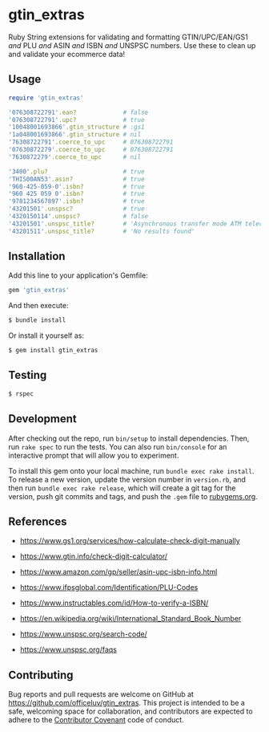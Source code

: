 # gtin_extras
Ruby String extensions for validating and formatting GTIN/UPC/EAN/GS1 _and_ PLU _and_ ASIN _and_ ISBN _and_ UNSPSC numbers. Use these to clean up and validate your ecommerce data!

## Usage

```ruby
require 'gtin_extras'

'076308722791'.ean?             # false
'076308722791'.upc?             # true
'10048001693866'.gtin_structure # :gs1
'1a048001693866'.gtin_structure # nil
'76308722791'.coerce_to_upc     # 076308722791
'07630872279'.coerce_to_upc     # 076308722791
'7630872279'.coerce_to_upc      # nil

'3400'.plu?                     # true
'THIS00AN53'.asin?              # true
'960-425-059-0'.isbn?           # true
'960 425 059 0'.isbn?           # true
'9781234567897'.isbn?           # true
'43201501'.unspsc?              # true
'4320150114'.unspsc?            # false
'43201501'.unspsc_title?        # 'Asynchronous transfer mode ATM telecommunications interface cards'
'43201511'.unspsc_title?        # 'No results found'


```

## Installation

Add this line to your application's Gemfile:

```ruby
gem 'gtin_extras'
```

And then execute:

```sh
$ bundle install
```

Or install it yourself as:

```sh
$ gem install gtin_extras
```

## Testing

```sh
$ rspec
```

## Development

After checking out the repo, run `bin/setup` to install dependencies. Then, run `rake spec` to run the tests. You can also run `bin/console` for an interactive prompt that will allow you to experiment.

To install this gem onto your local machine, run `bundle exec rake install`. To release a new version, update the version number in `version.rb`, and then run `bundle exec rake release`, which will create a git tag for the version, push git commits and tags, and push the `.gem` file to [rubygems.org](https://rubygems.org).

## References

- https://www.gs1.org/services/how-calculate-check-digit-manually
- https://www.gtin.info/check-digit-calculator/
- https://www.amazon.com/gp/seller/asin-upc-isbn-info.html
- https://www.ifpsglobal.com/Identification/PLU-Codes
- https://www.instructables.com/id/How-to-verify-a-ISBN/
- https://en.wikipedia.org/wiki/International_Standard_Book_Number
- https://www.unspsc.org/search-code/

- https://www.unspsc.org/faqs

## Contributing

Bug reports and pull requests are welcome on GitHub at https://github.com/officeluv/gtin_extras. This project is intended to be a safe, welcoming space for collaboration, and contributors are expected to adhere to the [Contributor Covenant](http://contributor-covenant.org) code of conduct.
